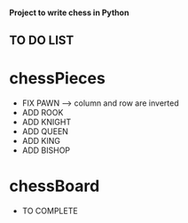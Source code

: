 #### Project to write chess in Python
## TO DO LIST
# chessPieces
 - FIX PAWN --> column and row are inverted
 - ADD ROOK
 - ADD KNIGHT
 - ADD QUEEN
 - ADD KING
 - ADD BISHOP
# chessBoard
 - TO COMPLETE